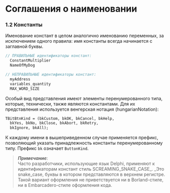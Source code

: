 # Соглашения о наименовании

### 1.2 Константы

Именование констант в целом аналогично именованию переменных, за исключением одного правила: имя константы всегда начинается с заглавной буквы.

```Pascal
// ПРАВИЛЬНЫЕ идентификаторы констант:
  ConstantMultiplier
  NameOfMyDog

// НЕПРАВИЛЬНЫЕ идентификаторы констант:
  myAddress
  variables_quantity
  MAX_WORD_SIZE
```

Особый вид представления имеют элементы перенумерованного типа, которые, технически, также являются константами. Для их представления используется венгерская нотация \(hungarianNotation\):

```Pascal
TBitBtnKind = (bkCustom, bkOK, bkCancel, bkHelp, 
  bkYes, bkNo, bkClose, bkAbort, bkRetry, 
  bkIgnore, bkAll);
```

К каждому имени в вышеприведенном случае применяется префикс, позволяющий указать принадлежность константы перенумерованному типу. Префикс `bk` означает `ButtonKind`.

> _**Примечание**_:  
> Часто разработчики, использующие язык Delphi, применяют к идентификаторам констант стиль SCREAMING\_SNAKE\_CASE_. _Это snake\_case, буквы в котором представляются в верхнем регистре. Такой вариант оформления не приветствуется ни в Borland-стиле, ни в Embarcadero-стиле оформления кода.



